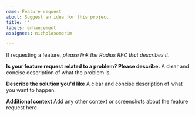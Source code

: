 ```yaml
---
name: Feature request
about: Suggest an idea for this project
title: ''
labels: enhancement
assignees: nicholasamorim

---
```


If requesting a feature, _please link the Radius RFC that describes it_.

**Is your feature request related to a problem? Please describe.**
A clear and concise description of what the problem is. 

**Describe the solution you'd like**
A clear and concise description of what you want to happen.

**Additional context**
Add any other context or screenshots about the feature request here.
